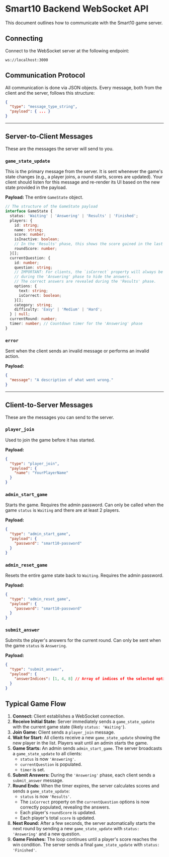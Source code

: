 # Smart10 Backend WebSocket API

This document outlines how to communicate with the Smart10 game server.

## Connecting

Connect to the WebSocket server at the following endpoint:

```
ws://localhost:3000
```

## Communication Protocol

All communication is done via JSON objects. Every message, both from the client and the server, follows this structure:

```json
{
  "type": "message_type_string",
  "payload": { ... }
}
```

---

## Server-to-Client Messages

These are the messages the server will send to you.

### `game_state_update`

This is the primary message from the server. It is sent whenever the game's state changes (e.g., a player joins, a round starts, scores are updated). Your client should listen for this message and re-render its UI based on the new state provided in the payload.

**Payload:** The entire `GameState` object.

```ts
// The structure of the GameState payload
interface GameState {
  status: 'Waiting' | 'Answering' | 'Results' | 'Finished';
  players: {
    id: string;
    name: string;
    score: number;
    isInactive: boolean;
    // In the 'Results' phase, this shows the score gained in the last round.
    roundScore: number;
  }[];
  currentQuestion: {
    id: number;
    question: string;
    // IMPORTANT: For clients, the `isCorrect` property will always be `false`
    // during the 'Answering' phase to hide the answers.
    // The correct answers are revealed during the 'Results' phase.
    options: {
      text: string;
      isCorrect: boolean;
    }[];
    category: string;
    difficulty: 'Easy' | 'Medium' | 'Hard';
  } | null;
  currentRound: number;
  timer: number; // Countdown timer for the 'Answering' phase
}
```

### `error`

Sent when the client sends an invalid message or performs an invalid action.

**Payload:**

```json
{
  "message": "A description of what went wrong."
}
```

---

## Client-to-Server Messages

These are the messages you can send to the server.

### `player_join`

Used to join the game before it has started.

**Payload:**

```json
{
  "type": "player_join",
  "payload": {
    "name": "YourPlayerName"
  }
}
```

### `admin_start_game`

Starts the game. Requires the admin password. Can only be called when the game `status` is `Waiting` and there are at least 2 players.

**Payload:**

```json
{
  "type": "admin_start_game",
  "payload": {
    "password": "smart10-password"
  }
}
```

### `admin_reset_game`

Resets the entire game state back to `Waiting`. Requires the admin password.

**Payload:**

```json
{
  "type": "admin_reset_game",
  "payload": {
    "password": "smart10-password"
  }
}
```

### `submit_answer`

Submits the player's answers for the current round. Can only be sent when the game `status` is `Answering`.

**Payload:**

```json
{
  "type": "submit_answer",
  "payload": {
    "answerIndices": [1, 4, 8] // Array of indices of the selected options
  }
}
```

## Typical Game Flow

1.  **Connect:** Client establishes a WebSocket connection.
2.  **Receive Initial State:** Server immediately sends a `game_state_update` with the current game state (likely `status: 'Waiting'`).
3.  **Join Game:** Client sends a `player_join` message.
4.  **Wait for Start:** All clients receive a new `game_state_update` showing the new player in the list. Players wait until an admin starts the game.
5.  **Game Starts:** An admin sends `admin_start_game`. The server broadcasts a `game_state_update` to all clients:
    *   `status` is now `'Answering'`.
    *   `currentQuestion` is populated.
    *   `timer` is set.
6.  **Submit Answers:** During the `'Answering'` phase, each client sends a `submit_answer` message.
7.  **Round Ends:** When the timer expires, the server calculates scores and sends a `game_state_update`:
    *   `status` is now `'Results'`.
    *   The `isCorrect` property on the `currentQuestion` options is now correctly populated, revealing the answers.
    *   Each player's `roundScore` is updated.
    *   Each player's total `score` is updated.
8.  **Next Round:** After a few seconds, the server automatically starts the next round by sending a new `game_state_update` with `status: 'Answering'` and a new question.
9.  **Game Finishes:** The loop continues until a player's score reaches the win condition. The server sends a final `game_state_update` with `status: 'Finished'`.
